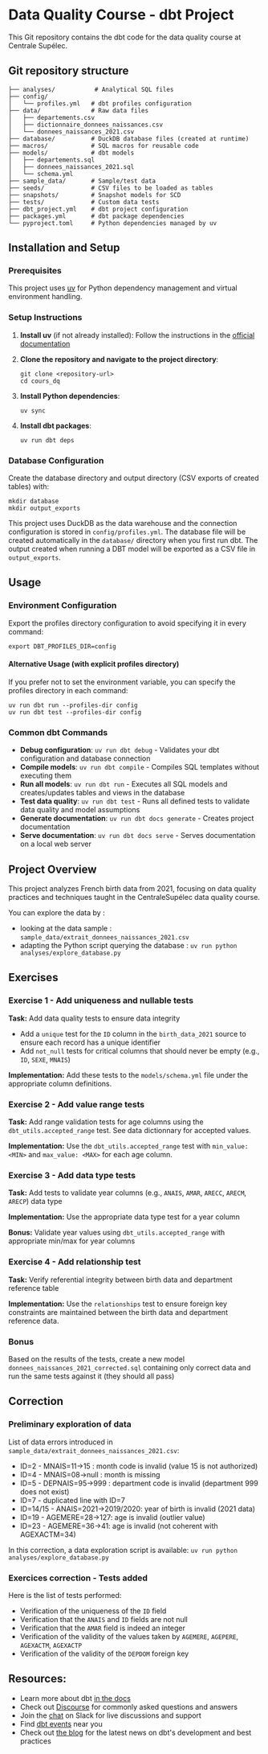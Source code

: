 # Data Quality Course - dbt Project

This Git repository contains the dbt code for the data quality course at Centrale Supélec.

## Git repository structure

```
├── analyses/           # Analytical SQL files
├── config/
│   └── profiles.yml   # dbt profiles configuration
├── data/              # Raw data files
│   ├── departements.csv
│   ├── dictionnaire_donnees_naissances.csv
│   └── donnees_naissances_2021.csv
├── database/          # DuckDB database files (created at runtime)
├── macros/            # SQL macros for reusable code
├── models/            # dbt models
│   ├── departements.sql
│   ├── donnees_naissances_2021.sql
│   └── schema.yml
├── sample_data/       # Sample/test data
├── seeds/             # CSV files to be loaded as tables
├── snapshots/         # Snapshot models for SCD
├── tests/             # Custom data tests
├── dbt_project.yml    # dbt project configuration
├── packages.yml       # dbt package dependencies
└── pyproject.toml     # Python dependencies managed by uv
```

## Installation and Setup

### Prerequisites
This project uses [uv](https://docs.astral.sh/uv/) for Python dependency management and virtual environment handling.

### Setup Instructions

1. **Install uv** (if not already installed):
   Follow the instructions in the [official documentation](https://docs.astral.sh/uv/getting-started/installation/#installation-methods)

2. **Clone the repository and navigate to the project directory**:
   ```shell
   git clone <repository-url>
   cd cours_dq
   ```

3. **Install Python dependencies**:
   ```shell
   uv sync
   ```

4. **Install dbt packages**:
   ```shell
   uv run dbt deps
   ```

### Database Configuration
Create the database directory and output directory (CSV exports of created tables) with: 
```shell
mkdir database
mkdir output_exports
```

This project uses DuckDB as the data warehouse and the connection configuration is stored in `config/profiles.yml`. The database file will be created automatically in the `database/` directory when you first run dbt. The output created when running a DBT model will be exported as a CSV file in `output_exports`.

## Usage

### Environment Configuration
Export the profiles directory configuration to avoid specifying it in every command:
```shell
export DBT_PROFILES_DIR=config
```

#### Alternative Usage (with explicit profiles directory)
If you prefer not to set the environment variable, you can specify the profiles directory in each command:
```shell
uv run dbt run --profiles-dir config
uv run dbt test --profiles-dir config
```

### Common dbt Commands

- **Debug configuration**: `uv run dbt debug` - Validates your dbt configuration and database connection
- **Compile models**: `uv run dbt compile` - Compiles SQL templates without executing them
- **Run all models**: `uv run dbt run` - Executes all SQL models and creates/updates tables and views in the database
- **Test data quality**: `uv run dbt test` - Runs all defined tests to validate data quality and model assumptions
- **Generate documentation**: `uv run dbt docs generate` - Creates project documentation
- **Serve documentation**: `uv run dbt docs serve` - Serves documentation on a local web server


## Project Overview
This project analyzes French birth data from 2021, focusing on data quality practices and techniques taught in the CentraleSupélec data quality course.

You can explore the data by :
- looking at the data sample : `sample_data/extrait_donnees_naissances_2021.csv`
- adapting the Python script querying the database : `uv run python analyses/explore_database.py`

## Exercises

### Exercise 1 - Add uniqueness and nullable tests

**Task:** Add data quality tests to ensure data integrity
- Add a `unique` test for the `ID` column in the `birth_data_2021` source to ensure each record has a unique identifier
- Add `not_null` tests for critical columns that should never be empty (e.g., `ID`, `SEXE`, `MNAIS`)

**Implementation:** Add these tests to the `models/schema.yml` file under the appropriate column definitions.

### Exercise 2 - Add value range tests

**Task:** Add range validation tests for age columns using the `dbt_utils.accepted_range` test. See data dictionnary for accepted values.

**Implementation:** Use the `dbt_utils.accepted_range` test with `min_value: <MIN>` and `max_value: <MAX>` for each age column.

### Exercise 3 - Add data type tests

**Task:** Add tests to validate year columns (e.g., `ANAIS`, `AMAR`, `ARECC`, `ARECM`, `ARECP`) data type

**Implementation:** Use the appropriate data type test for a year column

**Bonus:** Validate year values using `dbt_utils.accepted_range` with appropriate min/max for year columns

### Exercise 4 - Add relationship test

**Task:** Verify referential integrity between birth data and department reference table

**Implementation:** Use the `relationships` test to ensure foreign key constraints are maintained between the birth data and department reference data.

### Bonus
Based on the results of the tests, create a new model `donnees_naissances_2021_corrected.sql` containing only correct data and run the same tests against it (they should all pass)

## Correction

### Preliminary exploration of data
List of data errors introduced in `sample_data/extrait_donnees_naissances_2021.csv`:
- ID=2 - MNAIS=11→15 : month code is invalid (value 15 is not authorized)
- ID=4 - MNAIS=08→null : month is missing
- ID=5 - DEPNAIS=95→999 : department code is invalid (department 999 does not exist)
- ID=7 - duplicated line with ID=7
- ID=14/15 - ANAIS=2021→2019/2020: year of birth is invalid (2021 data)
- ID=19 - AGEMERE=28→127: age is invalid (outlier value)
- ID=23 - AGEMERE=36→41: age is invalid (not coherent with AGEXACTM=34)

In this correction, a data exploration script is available: `uv run python analyses/explore_database.py`

### Exercices correction - Tests added

Here is the list of tests performed:
- Verification of the uniqueness of the `ID` field
- Verification that the `ANAIS` and `ID` fields are not null
- Verification that the `AMAR` field is indeed an integer
- Verification of the validity of the values taken by `AGEMERE`, `AGEPERE`, `AGEXACTM`, `AGEXACTP`
- Verification of the validity of the `DEPDOM` foreign key

## Resources:
- Learn more about dbt [in the docs](https://docs.getdbt.com/docs/introduction)
- Check out [Discourse](https://discourse.getdbt.com/) for commonly asked questions and answers
- Join the [chat](https://community.getdbt.com/) on Slack for live discussions and support
- Find [dbt events](https://events.getdbt.com) near you
- Check out [the blog](https://blog.getdbt.com/) for the latest news on dbt's development and best practices
